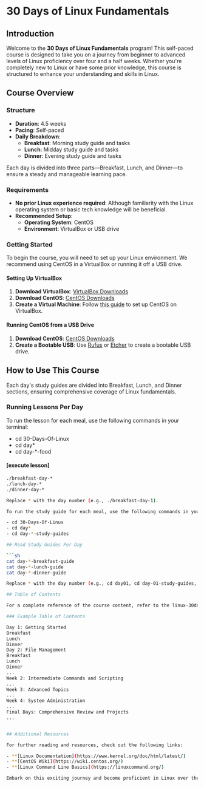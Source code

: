 # 30 Days of Linux Fundamentals

## Introduction

Welcome to the **30 Days of Linux Fundamentals** program! This self-paced course is designed to take you on a journey from beginner to advanced levels of Linux proficiency over four and a half weeks. Whether you're completely new to Linux or have some prior knowledge, this course is structured to enhance your understanding and skills in Linux.

## Course Overview

### Structure

- **Duration**: 4.5 weeks
- **Pacing**: Self-paced
- **Daily Breakdown**:
  - **Breakfast**: Morning study guide and tasks
  - **Lunch**: Midday study guide and tasks
  - **Dinner**: Evening study guide and tasks

Each day is divided into three parts—Breakfast, Lunch, and Dinner—to ensure a steady and manageable learning pace.

### Requirements

- **No prior Linux experience required**: Although familiarity with the Linux operating system or basic tech knowledge will be beneficial.
- **Recommended Setup**:
  - **Operating System**: CentOS
  - **Environment**: VirtualBox or USB drive

### Getting Started

To begin the course, you will need to set up your Linux environment. We recommend using CentOS in a VirtualBox or running it off a USB drive.

#### Setting Up VirtualBox

1. **Download VirtualBox**: [VirtualBox Downloads](https://www.virtualbox.org/wiki/Downloads)
2. **Download CentOS**: [CentOS Downloads](https://www.centos.org/download/)
3. **Create a Virtual Machine**: Follow [this guide](https://www.tecmint.com/install-centos-on-virtualbox/) to set up CentOS on VirtualBox.

#### Running CentOS from a USB Drive

1. **Download CentOS**: [CentOS Downloads](https://www.centos.org/download/)
2. **Create a Bootable USB**: Use [Rufus](https://rufus.ie/) or [Etcher](https://www.balena.io/etcher/) to create a bootable USB drive.

## How to Use This Course

Each day's study guides are divided into Breakfast, Lunch, and Dinner sections, ensuring comprehensive coverage of Linux fundamentals.

### Running Lessons Per Day

To run the lesson for each meal, use the following commands in your terminal:

- cd 30-Days-Of-Linux
- cd day*
- cd day-*-food

#### [execute lesson]

```sh
./breakfast-day-*
./lunch-day-*
./dinner-day-*

Replace * with the day number (e.g., ./breakfast-day-1).

To run the study guide for each meal, use the following commands in your terminal:

- cd 30-Days-Of-Linux
- cd day*
- cd day-*-study-guides

## Read Study Guides Per Day

```sh
cat day-*-breakfast-guide
cat day-*-lunch-guide
cat day-*-dinner-guide

Replace * with the day number (e.g., cd day01, cd day-01-study-guides, cat day-01-breakfast-guide).

## Table of Contents

For a complete reference of the course content, refer to the linux-30day-journey.md file in the root directory.

### Example Table of Contents

Day 1: Getting Started
Breakfast
Lunch
Dinner
Day 2: File Management
Breakfast
Lunch
Dinner
...
Week 2: Intermediate Commands and Scripting
...
Week 3: Advanced Topics
...
Week 4: System Administration
...
Final Days: Comprehensive Review and Projects
...


## Additional Resources

For further reading and resources, check out the following links:

- **[Linux Documentation](https://www.kernel.org/doc/html/latest/)
- **[CentOS Wiki](https://wiki.centos.org/)
- **[Linux Command Line Basics](https://linuxcommand.org/)

Embark on this exciting journey and become proficient in Linux over the next 30 days. Let's get started!

